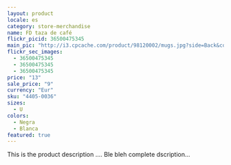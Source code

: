 ```yaml
---
layout: product
locale: es
category: store-merchandise
name: FD taza de café
flickr_picid: 36500475345
main_pic: "http://i3.cpcache.com/product/98120002/mugs.jpg?side=Back&color=White"
flickr_sec_images:
  - 36500475345
  - 36500475345
  - 36500475345
price: "13"
sale_price: "9"
currency: "Eur"
sku: "4405-0036"
sizes:
  - U
colors:
  - Negra
  - Blanca
featured: true
---
```


This is the product description ....
Ble bleh complete dscription...
